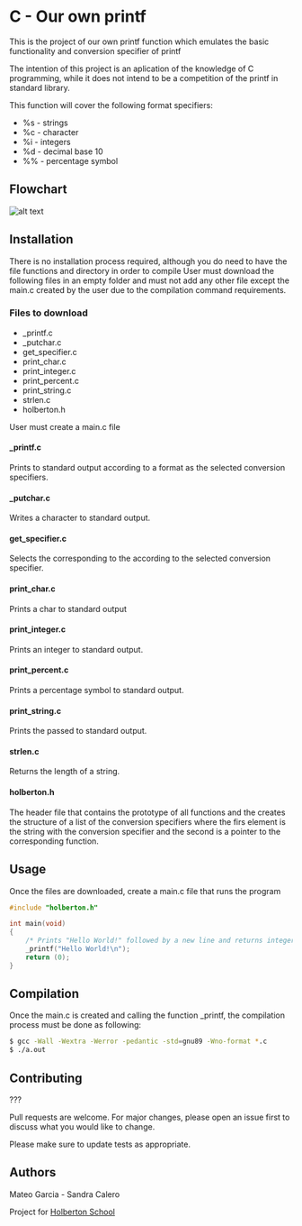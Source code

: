 # C - Our own printf
This is the project of our own printf function which emulates the basic functionality and conversion specifier of printf

The intention of this project is an aplication of the knowledge of C programming, while it does not intend to be a competition of the printf in standard library.

This function will cover the following format specifiers:
* %s - strings
* %c - character
* %i - integers
* %d - decimal base 10
* %% - percentage symbol

## Flowchart
![alt text](https://lucid.app/publicSegments/view/d45e4dd8-0fdc-4d55-963e-0b45ee4d5b2c/image.jpeg)

## Installation
There is no installation process required, although you do need to have the file functions and directory in order to compile
User must download the following files in an empty folder and must not add any other file except the main.c created by the user due to the compilation command requirements.

### Files to download
* _printf.c
* _putchar.c
* get_specifier.c
* print_char.c
* print_integer.c
* print_percent.c
* print_string.c
* strlen.c
* holberton.h

User must create a main.c file

#### _printf.c

Prints to standard output according to a format as the selected conversion specifiers.

#### _putchar.c
Writes a character to standard output.
 
#### get_specifier.c
Selects the corresponding to the according to the selected conversion specifier.

#### print_char.c
Prints a char to standard output

#### print_integer.c
Prints an integer to standard output.

#### print_percent.c
Prints a percentage symbol to standard output.

#### print_string.c
Prints the passed to standard output.

#### strlen.c
Returns the length of a string.

#### holberton.h
The header file that contains the prototype of all functions and the creates the structure of a list of the conversion specifiers where the firs element is the string with the conversion specifier and the second is a pointer to the corresponding function.

## Usage
Once the files are downloaded, create a main.c file that runs the program
```c
#include "holberton.h"

int main(void)
{
    /* Prints "Hello World!" followed by a new line and returns integer 13 */
    _printf("Hello World!\n");
    return (0);
}
```
## Compilation
Once the main.c is created and calling the function _printf, the compilation process must be done as following:

```bash
$ gcc -Wall -Wextra -Werror -pedantic -std=gnu89 -Wno-format *.c
$ ./a.out
```
## Contributing
???

Pull requests are welcome. For major changes, please open an issue first to discuss what you would like to change.

Please make sure to update tests as appropriate.

## Authors
Mateo Garcia - Sandra Calero

Project for [Holberton School](https://www.holbertonschool.com/)
